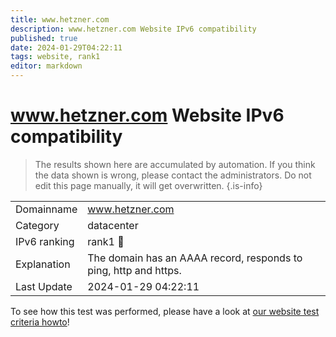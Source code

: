 ```yaml
---
title: www.hetzner.com
description: www.hetzner.com Website IPv6 compatibility
published: true
date: 2024-01-29T04:22:11
tags: website, rank1
editor: markdown
---
```


# www.hetzner.com Website IPv6 compatibility

> The results shown here are accumulated by automation. If you think the data shown is wrong, please contact the administrators. 
> Do not edit this page manually, it will get overwritten.
{.is-info}


|   |   |
| - | - |
| Domainname | www.hetzner.com
| Category | datacenter |
| IPv6 ranking | rank1 :1st_place_medal: |
| Explanation | The domain has an AAAA record, responds to ping, http and https. |
| Last Update | 2024-01-29 04:22:11 |

To see how this test was performed, please have a look at [our website test criteria howto](/howto/testcriteria/website)!

